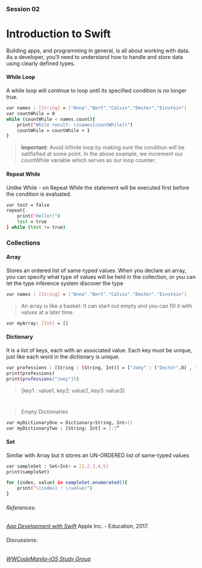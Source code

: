 
### Session 02
# Introduction to Swift
Building apps, and programming in general, is all about working with data. As a developer, you'll need to understand how to handle and store data using clearly defined types.

####  While Loop
A while loop will continue to loop until its specified condition is no longer true.

```sh 
var names : [String] = ["Anna","Bert","Calvin","Dexter","Einstein"]
var countWhile = 0
while (countWhile < names.count){
    print("While result: \(names[countWhile])")
    countWhile = countWhile + 1
}
```
>**Important**: Avoid infinite loop by making sure the condition will be satifisfied at some point. In the above example, we increment our countWhile variable which serves as our loop counter.


#### Repeat While
Unlike While - on Repeat While the statement will be executed first before the condition is evaluated.

```sh 
var test = false
repeat{
    print("Hello!!")
    test = true
} while (test != true)
```

### Collections

####  Array
Stores an ordered list of same-typed values. When you declare an array, you can specify what type of values will be held in the collection, or you can let the type inference system discover the type

```sh 
var names : [String] = ["Anna","Bert","Calvin","Dexter","Einstein"]
```
> An array is like a basket: It can start out empty and you can fill it with values at a later time. 
>
```sh
var myArray: [Int] = []
```

####  Dictionary
It is a list of keys, each with an associated value. Each key must be unique, just like each word in the dictionary is unique.
```sh 
var professions : [String : (String, Int)] = ["Joey" : ("Doctor",8) , "Andrea" : ("Nurse",10), "Eugene" : ("Engineer",9)]
print(professions)
print(professions["Joey"]!)
```
>[key1 : value1, key2: value2, key3: value3]
#
> Empty Dictionaries
```sh
var myDictionaryOne = Dictionary<String, Int>()
var myDictionaryTwo : [String: Int] = [:]”
```

####  Set
Similar with Array but it stores an UN-ORDERED list of same-typed values
```sh 
var sampleSet : Set<Int> = [1,2,3,4,5]
print(sampleSet)

for (index, value) in sampleSet.enumerated(){
    print("\(index) : \(value)")
}
```
###### References:  
[_App Development with Swift_](https://itun.es/ph/SoKQib.l) Apple Inc. - Education, 2017.
###### Discussions:
[_WWCodeManila-iOS Study Group_](https://www.meetup.com/Women-Who-Code-Manila/messages/boards/thread/50790558)

